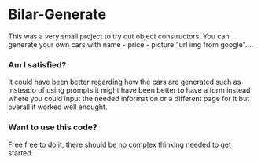 # Bilar-Generate

This was a very small project to try out object constructors.
You can generate your own cars with name - price - picture "url img from google"....

### Am I satisfied?
It could have been better regarding how the cars are generated such as insteado of using prompts it might have been better to have a form instead
where you could input the needed information or a different page for it but overall it worked well enought.

### Want to use this code?
Free free to do it, there should be no complex thinking needed to get started.
